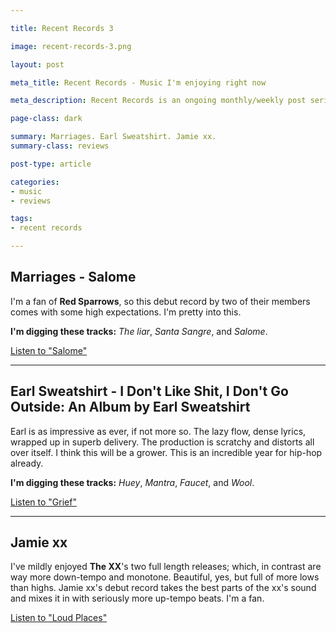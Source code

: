 ```yaml
---

title: Recent Records 3

image: recent-records-3.png

layout: post

meta_title: Recent Records - Music I'm enjoying right now

meta_description: Recent Records is an ongoing monthly/weekly post series about albums I'm digging.

page-class: dark

summary: Marriages. Earl Sweatshirt. Jamie xx.
summary-class: reviews

post-type: article

categories:
- music
- reviews

tags:
- recent records

---
```

## Marriages - Salome

I'm a fan of **Red Sparrows**, so this debut record by two of their members comes with some high expectations. I'm pretty into this.

**I'm digging these tracks:** _The liar_, _Santa Sangre_, and _Salome_.

[Listen to "Salome"](https://marriagesmusic.bandcamp.com/album/salome)


* * *

## Earl Sweatshirt - I Don't Like Shit, I Don't Go Outside: An Album by Earl Sweatshirt

Earl is as impressive as ever, if not more so. The lazy flow, dense lyrics, wrapped up in superb delivery. The production is scratchy and distorts all over itself. I think this will be a grower. This is an incredible year for hip-hop already.

**I'm digging these tracks:** _Huey_, _Mantra_, _Faucet_, and _Wool_.

[Listen to "Grief"](https://www.youtube.com/watch?v=tZ5Mu2gs-M8)


* * *

## Jamie xx

I've mildly enjoyed **The XX**'s two full length releases; which, in contrast are way more down-tempo and monotone. Beautiful, yes, but full of more lows than highs. Jamie xx's debut record takes the best parts of the xx's sound and mixes it in with seriously more up-tempo beats. I'm a fan.

[Listen to "Loud Places"](https://soundcloud.com/0pepper/loud-places-ft-romy)
